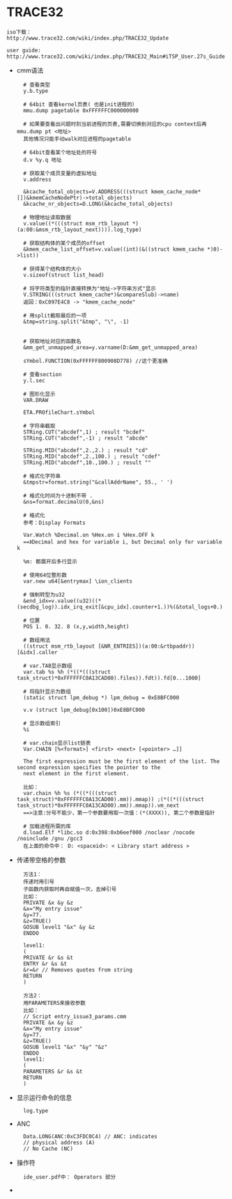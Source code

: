 
# TRACE32 #

    iso下载：
    http://www.trace32.com/wiki/index.php/TRACE32_Update

    user guide:
    http://www.trace32.com/wiki/index.php/TRACE32_Main#iTSP_User.27s_Guide

- cmm语法

        # 查看类型
        y.b.type

        # 64bit 查看kernel页表( 也是init进程的）
        mmu.dump pagetable 0xFFFFFFC000000000
        
        # 如果要查看出问题时刻当前进程的页表,需要切换到对应的cpu context后再mmu.dump pt <地址>
        其他情况只能手动walk对应进程的pagetable
        
        # 64bit查看某个地址处的符号	
        d.v %y.q 地址
        
        # 获取某个成员变量的虚拟地址
        v.address
        
        &kcache_total_objects=V.ADDRESS(((struct kmem_cache_node*[])&kmemCacheNodePtr)->total_objects)
        &kcache_nr_objects=D.LONG(&kcache_total_objects)

        # 物理地址读取数据
        v.value((*(((struct msm_rtb_layout *)(a:00:&msm_rtb_layout_next)))).log_type)
        
        # 获取结构体的某个成员的offset
        &kmem_cache_list_offset=v.value((int)(&((struct kmem_cache *)0)->list))
        
        # 获得某个结构体的大小
        v.sizeof(struct list_head)
        
        # 将字符类型的指针直接转换为"地址->字符串方式"显示
        V.STRING(((struct kmem_cache*)&compareSlub)->name)
        返回：0xC097E4C8 -> "kmem_cache_node"
        
        # 用split截取最后的一项
        &tmp=string.split("&tmp", "\", -1)
        
        
        # 获取地址对应的函数名
        &mm_get_unmapped_area=y.varname(D:&mm_get_unmapped_area)

        sYmbol.FUNCTION(0xFFFFFF800908D778) //这个更准确
        
        # 查看section
        y.l.sec
        
        # 图形化显示
        VAR.DRAW
        
        ETA.PROfileChart.sYmbol
        
        # 字符串截取
        STRing.CUT("abcdef",1) ; result "bcdef"
        STRing.CUT("abcdef",-1) ; result "abcde"
        
        STRing.MID("abcdef",2.,2.) ; result "cd"
        STRing.MID("abcdef",2.,100.) ; result "cdef"
        STRing.MID("abcdef",10.,100.) ; result ""

        # 格式化字符串
        &tmpstr=format.string("&callAddrName", 55., ' ')

        # 格式化时间为十进制不带 .
        &ns=format.decimalU(0,&ns)

        # 格式化
        参考：Display Formats
        
        Var.Watch %Decimal.on %Hex.on i %Hex.OFF k
        ==》Decimal and hex for variable i, but Decimal only for variable k
        
        %m: 都展开后多行显示
        
        # 使用64位整形数
        var.new u64[&entrymax] \ion_clients

        # 强制转型为u32
        &end_idx=v.value((u32)((*(secdbg_log)).idx_irq_exit[&cpu_idx].counter+1.))%(&total_logs+0.)
        
        # 位置
        POS 1. 0. 32. 8 (x,y,width,height)
        
        # 数组用法
        ((struct msm_rtb_layout [&NR_ENTRIES])(a:00:&rtbpaddr))[&idx].caller

        # var.TAB显示数组
        var.tab %s %h (*((*(((struct task_struct)*0xFFFFFFC0A13CAD00).files)).fdt)).fd[0...1000]
        
        # 将指针显示为数组
        (static struct lpm_debug *) lpm_debug = 0xE8BFC000
        
        v.v (struct lpm_debug[0x100])0xE8BFC000
        
        # 显示数组索引
        %i
        
        # var.chain显示list链表
        Var.CHAIN [%<format>] <first> <next> [<pointer> …]]
        
        The first expression must be the first element of the list. The second expression specifies the pointer to the
        next element in the first element.
        
        比如：
        var.chain %h %s (*((*(((struct task_struct)*0xFFFFFFC0A13CAD00).mm)).mmap)) ;(*((*(((struct task_struct)*0xFFFFFFC0A13CAD00).mm)).mmap)).vm_next
        ==>注意:分号不能少，第一个参数要用取一次值：(*(XXXX)), 第二个参数是指针
        
        # 加载进程所需的库
        d.load.Elf *libc.so d:0x398:0xb6eef000 /noclear /nocode /noinclude /gnu /gcc3
        在上面的命令中： D: <spaceid>: < Library start address > 

- 传递带空格的参数

        方法1：
        传递时用引号
        子函数内获取时再自赋值一次，去掉引号
        比如：
        PRIVATE &x &y &z
        &x="My entry issue"
        &y=77.
        &z=TRUE()
        GOSUB level1 "&x" &y &z
        ENDDO
        
        level1:
        (
        PRIVATE &r &s &t
        ENTRY &r &s &t
        &r=&r // Removes quotes from string
        RETURN
        )
        
        方法2：
        用PARAMETERS来接收参数
        比如：
        // Script entry_issue3_params.cmm
        PRIVATE &x &y &z
        &x="My entry issue"
        &y=77.
        &z=TRUE()
        GOSUB level1 "&x" "&y" "&z"
        ENDDO
        level1:
        (
        PARAMETERS &r &s &t
        RETURN
        )


- 显示运行命令的信息

        log.type

- ANC

        Data.LONG(ANC:0xC3FDC0C4) // ANC: indicates
        // physical address (A)
        // No Cache (NC)
        

- 操作符

        ide_user.pdf中： Operators 部分
        
- 